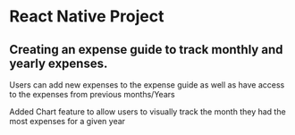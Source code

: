 # React Native Project
## Creating an expense guide to track monthly and yearly expenses.
Users can add new expenses to the expense guide as well as have access to the expenses from previous months/Years

Added Chart feature to allow users to visually track the month they had the most expenses for a given year 
